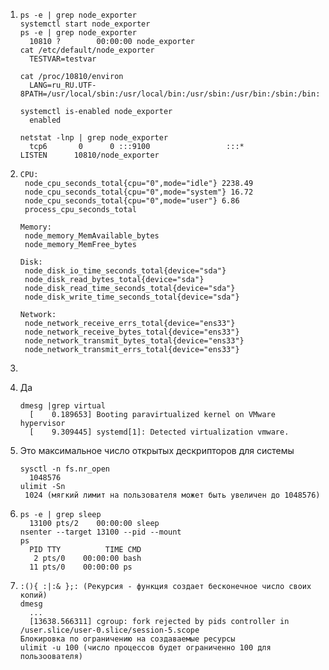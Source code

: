 1. ```
   ps -e | grep node_exporter
   systemctl start node_exporter
   ps -e | grep node_exporter
     10810 ?        00:00:00 node_exporter
   cat /etc/default/node_exporter 
     TESTVAR=testvar

   cat /proc/10810/environ
     LANG=ru_RU.UTF-8PATH=/usr/local/sbin:/usr/local/bin:/usr/sbin:/usr/bin:/sbin:/bin:/snap/binINVOCATION_ID=7020d0be13ac445ea55e71714e97865fJOURNAL_STREAM=9:86983TESTVAR=testvar

   systemctl is-enabled node_exporter
     enabled

   netstat -lnp | grep node_exporter
     tcp6       0      0 :::9100                 :::*                    LISTEN      10810/node_exporter  
    ```
   
2. ```
   CPU:
    node_cpu_seconds_total{cpu="0",mode="idle"} 2238.49
    node_cpu_seconds_total{cpu="0",mode="system"} 16.72
    node_cpu_seconds_total{cpu="0",mode="user"} 6.86
    process_cpu_seconds_total
    
   Memory:
    node_memory_MemAvailable_bytes 
    node_memory_MemFree_bytes
    
   Disk:
    node_disk_io_time_seconds_total{device="sda"} 
    node_disk_read_bytes_total{device="sda"} 
    node_disk_read_time_seconds_total{device="sda"} 
    node_disk_write_time_seconds_total{device="sda"}
    
   Network:
    node_network_receive_errs_total{device="ens33"} 
    node_network_receive_bytes_total{device="ens33"} 
    node_network_transmit_bytes_total{device="ens33"}
    node_network_transmit_errs_total{device="ens33"}
   ```
   
3. 
   
4. Да
   ```
   dmesg |grep virtual
     [    0.189653] Booting paravirtualized kernel on VMware hypervisor
     [    9.309445] systemd[1]: Detected virtualization vmware.
   ```

5. Это максимальное число открытых дескрипторов для системы
   ```
   sysctl -n fs.nr_open
     1048576  
   ulimit -Sn
    1024 (мягкий лимит на пользователя может быть увеличен до 1048576)
   ```

6. ```
   ps -e | grep sleep
     13100 pts/2    00:00:00 sleep
   nsenter --target 13100 --pid --mount
   ps
     PID TTY          TIME CMD
      2 pts/0    00:00:00 bash
     11 pts/0    00:00:00 ps
   ```

7. ```
   :(){ :|:& };: (Рекурсия - функция создает бесконечное число своих копий)
   dmesg
     ...
     [13638.566311] cgroup: fork rejected by pids controller in /user.slice/user-0.slice/session-5.scope
   Блокировка по ограничению на создаваемые ресурсы  
   ulimit -u 100 (число процессов будет ограниченно 100 для пользоователя)
   ```
